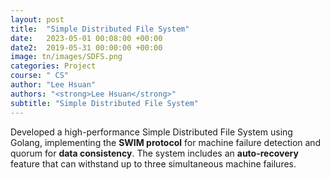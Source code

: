 ```yaml
---
layout: post
title:  "Simple Distributed File System"
date:   2023-05-01 00:08:00 +00:00
date2:  2019-05-31 00:00:00 +00:00
image: tn/images/SDFS.png
categories: Project
course: " CS"
author: "Lee Hsuan"
authors: "<strong>Lee Hsuan</strong>"
subtitle: "Simple Distributed File System"
---
```

Developed a high-performance Simple Distributed File System using Golang, implementing the **SWIM protocol** for machine failure detection and quorum for **data consistency**. The system includes an **auto-recovery** feature that can withstand up to three simultaneous machine failures.